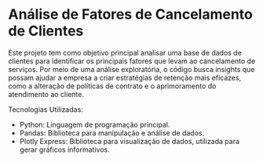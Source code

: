# Análise de Fatores de Cancelamento de Clientes
Este projeto tem como objetivo principal analisar uma base de dados de clientes para identificar os principais fatores que levam ao cancelamento de serviços. Por meio de uma análise exploratória, o código busca insights que possam ajudar a empresa a criar estratégias de retenção mais eficazes, como a alteração de políticas de contrato e o aprimoramento do atendimento ao cliente.

Tecnologias Utilizadas:

- Python: Linguagem de programação principal.
- Pandas: Biblioteca para manipulação e análise de dados.
- Plotly Express: Biblioteca para visualização de dados, utilizada para gerar gráficos informativos.
